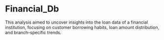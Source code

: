 # Financial_Db
This analysis aimed to uncover insights into the loan data of a financial institution, focusing on customer  borrowing habits, loan amount distribution, and branch-specific trends. 
